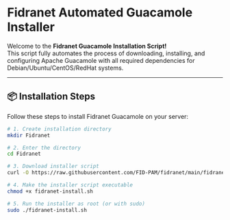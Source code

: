 # Fidranet Automated Guacamole Installer

Welcome to the **Fidranet Guacamole Installation Script!**  
This script fully automates the process of downloading, installing, and configuring Apache Guacamole with all required dependencies for Debian/Ubuntu/CentOS/RedHat systems.

---

## 📦 Installation Steps

Follow these steps to install Fidranet Guacamole on your server:

```bash
# 1. Create installation directory
mkdir Fidranet

# 2. Enter the directory
cd Fidranet

# 3. Download installer script
curl -O https://raw.githubusercontent.com/FID-PAM/fidranet/main/fidranet-install.sh

# 4. Make the installer script executable
chmod +x fidranet-install.sh

# 5. Run the installer as root (or with sudo)
sudo ./fidranet-install.sh
